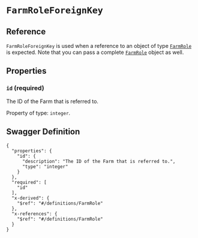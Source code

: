 # `FarmRoleForeignKey` #





## Reference ##

`FarmRoleForeignKey` is used when a reference to an object of type [`FarmRole`](./../definitions/FarmRole.mkd) is expected.
Note that you can pass a complete [`FarmRole`](./../definitions/FarmRole.mkd) object as well.


## Properties ##

### `id` (required) ###

The ID of the Farm that is referred to.


Property of type: `integer`.







## Swagger Definition ##

    {
      "properties": {
        "id": {
          "description": "The ID of the Farm that is referred to.", 
          "type": "integer"
        }
      }, 
      "required": [
        "id"
      ], 
      "x-derived": {
        "$ref": "#/definitions/FarmRole"
      }, 
      "x-references": {
        "$ref": "#/definitions/FarmRole"
      }
    }
